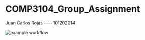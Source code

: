 # COMP3104_Group_Assignment
Juan Carlos Rojas ---- 101202014

![example workflow](https://github.com/multimokia/COMP3104_Group_Assignment/actions/workflows/this-thang-checks-ci.yml/badge.svg)
